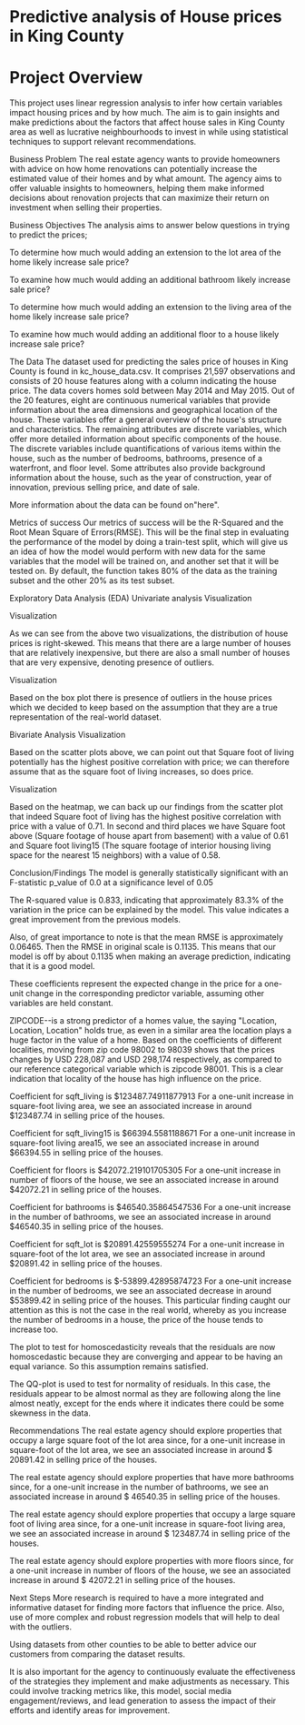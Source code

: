 # Predictive analysis of House prices in King County

# Project Overview
This project uses linear regression analysis to infer how certain variables impact housing prices and by how much. The aim is to gain insights and make predictions about the factors that affect house sales in King County area as well as lucrative neighbourhoods to invest in while using statistical techniques to support relevant recommendations.

Business Problem
The real estate agency wants to provide homeowners with advice on how home renovations can potentially increase the estimated value of their homes and by what amount. The agency aims to offer valuable insights to homeowners, helping them make informed decisions about renovation projects that can maximize their return on investment when selling their properties.

Business Objectives
The analysis aims to answer below questions in trying to predict the prices;

To determine how much would adding an extension to the lot area of the home likely increase sale price?

To examine how much would adding an additional bathroom likely increase sale price?

To determine how much would adding an extension to the living area of the home likely increase sale price?

To examine how much would adding an additional floor to a house likely increase sale price?

The Data
The dataset used for predicting the sales price of houses in King County is found in kc_house_data.csv. It comprises 21,597 observations and consists of 20 house features along with a column indicating the house price. The data covers homes sold between May 2014 and May 2015. Out of the 20 features, eight are continuous numerical variables that provide information about the area dimensions and geographical location of the house. These variables offer a general overview of the house's structure and characteristics. The remaining attributes are discrete variables, which offer more detailed information about specific components of the house. The discrete variables include quantifications of various items within the house, such as the number of bedrooms, bathrooms, presence of a waterfront, and floor level. Some attributes also provide background information about the house, such as the year of construction, year of innovation, previous selling price, and date of sale.

More information about the data can be found on"here".

Metrics of success
Our metrics of success will be the R-Squared and the Root Mean Square of Errors(RMSE). This will be the final step in evaluating the performance of the model by doing a train-test split, which will give us an idea of how the model would perform with new data for the same variables that the model will be trained on, and another set that it will be tested on. By default, the function takes 80% of the data as the training subset and the other 20% as its test subset.

Exploratory Data Analysis (EDA)
Univariate analysis
Visualization

Visualization

As we can see from the above two visualizations, the distribution of house prices is right-skewed. This means that there are a large number of houses that are relatively inexpensive, but there are also a small number of houses that are very expensive, denoting presence of outliers.

Visualization

Based on the box plot there is presence of outliers in the house prices which we decided to keep based on the assumption that they are a true representation of the real-world dataset.

Bivariate Analysis
Visualization

Based on the scatter plots above, we can point out that Square foot of living potentially has the highest positive correlation with price; we can therefore assume that as the square foot of living increases, so does price.

Visualization

Based on the heatmap, we can back up our findings from the scatter plot that indeed Square foot of living has the highest positive correlation with price with a value of 0.71. In second and third places we have Square foot above (Square footage of house apart from basement) with a value of 0.61 and Square foot living15 (The square footage of interior housing living space for the nearest 15 neighbors) with a value of 0.58.

Conclusion/Findings
The model is generally statistically significant with an F-statistic p_value of 0.0 at a significance level of 0.05

The R-squared value is 0.833, indicating that approximately 83.3% of the variation in the price can be explained by the model. This value indicates a great improvement from the previous models.

Also, of great importance to note is that the mean RMSE is approximately 0.06465. Then the RMSE in original scale is 0.1135. This means that our model is off by about 0.1135 when making an average prediction, indicating that it is a good model.

These coefficients represent the expected change in the price for a one-unit change in the corresponding predictor variable, assuming other variables are held constant.

ZIPCODE--is a strong predictor of a homes value, the saying "Location, Location, Location" holds true, as even in a similar area the location plays a huge factor in the value of a home. Based on the coefficients of different localities, moving from zip code 98002 to 98039 shows that the prices changes by USD 228,087 and USD 298,174 respectively, as compared to our reference categorical variable which is zipcode 98001. This is a clear indication that locality of the house has high influence on the price.

Coefficient for sqft_living is $123487.74911877913 For a one-unit increase in square-foot living area, we see an associated increase in around $123487.74 in selling price of the houses.

Coefficient for sqft_living15 is $66394.5581188671 For a one-unit increase in square-foot living area15, we see an associated increase in around $66394.55 in selling price of the houses.

Coefficient for floors is $42072.219101705305 For a one-unit increase in number of floors of the house, we see an associated increase in around $42072.21 in selling price of the houses.

Coefficient for bathrooms is $46540.35864547536 For a one-unit increase in the number of bathrooms, we see an associated increase in around $46540.35 in selling price of the houses.

Coefficient for sqft_lot is $20891.42559555274 For a one-unit increase in square-foot of the lot area, we see an associated increase in around $20891.42 in selling price of the houses.

Coefficient for bedrooms is $-53899.42895874723 For a one-unit increase in the number of bedrooms, we see an associated decrease in around $53899.42 in selling price of the houses. This particular finding caught our attention as this is not the case in the real world, whereby as you increase the number of bedrooms in a house, the price of the house tends to increase too.

The plot to test for homoscedasticity reveals that the residuals are now homoscedastic because they are converging and appear to be having an equal variance. So this assumption remains satisfied.

The QQ-plot is used to test for normality of residuals. In this case, the residuals appear to be almost normal as they are following along the line almost neatly, except for the ends where it indicates there could be some skewness in the data.

Recommendations
The real estate agency should explore properties that occupy a large square foot of the lot area since, for a one-unit increase in square-foot of the lot area, we see an associated increase in around $ 20891.42 in selling price of the houses.

The real estate agency should explore properties that have more bathrooms since, for a one-unit increase in the number of bathrooms, we see an associated increase in around $ 46540.35 in selling price of the houses.

The real estate agency should explore properties that occupy a large square foot of living area since, for a one-unit increase in square-foot living area, we see an associated increase in around $ 123487.74 in selling price of the houses.

The real estate agency should explore properties with more floors since, for a one-unit increase in number of floors of the house, we see an associated increase in around $ 42072.21 in selling price of the houses.

Next Steps
More research is required to have a more integrated and informative dataset for finding more factors that influence the price. Also, use of more complex and robust regression models that will help to deal with the outliers.

Using datasets from other counties to be able to better advice our customers from comparing the dataset results.

It is also important for the agency to continuously evaluate the effectiveness of the strategies they implement and make adjustments as necessary. This could involve tracking metrics like, this model, social media engagement/reviews, and lead generation to assess the impact of their efforts and identify areas for improvement.
